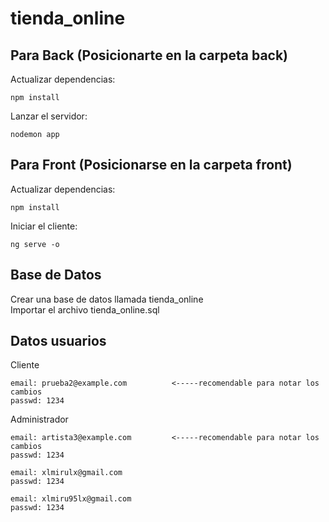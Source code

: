 # tienda_online
## Para Back (Posicionarte en la carpeta back)

Actualizar dependencias:

    npm install
    
Lanzar el servidor:

    nodemon app
    
## Para Front (Posicionarse en la carpeta front)

Actualizar dependencias:

    npm install

Iniciar el cliente:

    ng serve -o

## Base de Datos
Crear una base de datos llamada tienda_online <br>
Importar el archivo tienda_online.sql <br>

## Datos usuarios

Cliente

    email: prueba2@example.com          <-----recomendable para notar los cambios
    passwd: 1234

    
Administrador

    email: artista3@example.com         <-----recomendable para notar los cambios
    passwd: 1234
    
    email: xlmirulx@gmail.com
    passwd: 1234

    email: xlmiru95lx@gmail.com
    passwd: 1234